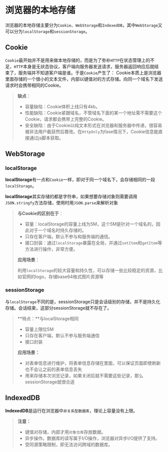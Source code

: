 # 浏览器的本地存储

浏览器的本地存储主要分为`Cookie`、`WebStorage`和`IndexedDB`，其中`WebStorage`又可以分为`localStorage`和`sessionStorage`。

## Cookie

`Cookie`最开始并不是用来做本地存储的，而是为了弥补`HTTP`在状态管理上的不足，`HTTP`本身是无状态协议，客户端向服务器发送请求，服务器返回响应后就结束了，服务端并不知道客户端是谁。于是`Cookie`产生了：
Cookie本质上是浏览器里面存储的一个很小的文本文件，内部以键值对的方式存储。向同一个域名下发送请求时会携带相同的Cookie。

> **缺点**：
>
> * 容量缺陷：Cookie体积上线只有4kb。
> * 性能缺陷：Cookie紧跟域名，不管域名下面的某一个地址需不需要这个Cookie，请求都会携带上完整的Cookie。
> * 安全缺陷：由于Cookie以纯文本形式在浏览器和服务器中传递，很容易被非法用户截获然后篡改。在`HttpOnly`为fase情况下，Cookie信息能直接通过js脚本获取。

## WebStorage

### localStorage

**localStorage**有一点和`Cookie`一样，即对于同一个域名下，会存储相同的一段`localStorage`。

**localStorage**其实存储的都是字符串，如果想要存储对象则需要调用`JSON.stringfy`方法存储，使用时用`JSON.parse`来解析对象

> **与Cookie的区别在于**：
>
> * 容量：localStorage的容量上线为5M，这个5M是针对一个域名的，因此对于一个域名时持久存储的。
> * 只存在客户端，默认不参与和服务端的通信。
> * 接口封装：通过`localStorage`暴露在全局，并通过`setItem`和`getItem`等方法进行操作，非常方便。
>
> 
>
> **应用场景**：
>
> 利用`localStorage`的较大容量和持久性，可以存储一些比较稳定的资源，比如官网的logo，存储base64格式图片资源等

### sessionStorage

与`localStorage`不同的是，sessionStorage只是会话级别的存储，并不是持久化存储。会话结束，这部分sessionStorage就不存在了。

> **特点：**与localStorage相同
>
> * 容量上限位5M
> * 只存在客户端，默认不参与服务端通信
> * 接口封装
>
> **应用场景：**
>
> * 对表单信息进行维护，将表单信息存储在里面，可以保证页面即使刷新也不会让之前的表单信息丢失
> * 用来存储本次浏览记录，如果关闭后就不需要这些记录，那么sessionStorage就很合适

## IndexedDB

**IndexedDB**是运行在浏览器中`非关系型数据库`，理论上容量没有上限。

> **注意：**
>
> * 键值对存储，内部才用`对象仓库`存放数据。
> * 异步操作。数据库的读写属于I/O操作，浏览器对异步I/O提供了支持。
> * 受同源策略限制，即无法访问跨域的数据库。
